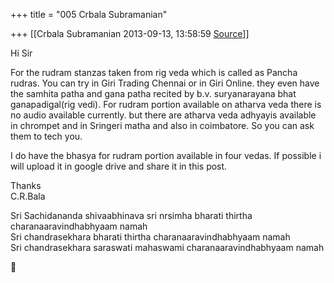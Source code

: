 +++
title = "005 Crbala Subramanian"

+++
[[Crbala Subramanian	2013-09-13, 13:58:59 [Source](https://groups.google.com/g/samskrita/c/AV2Ij-IGBbU)]]



Hi Sir  
  
For the rudram stanzas taken from rig veda which is called as Pancha rudras. You can try in Giri Trading Chennai or in Giri Online. they even have the samhita patha and gana patha recited by b.v. suryanarayana bhat ganapadigal(rig vedi). For rudram portion available on atharva veda there is no audio available currently. but there are atharva veda adhyayis available in chrompet and in Sringeri matha and also in coimbatore. So you can ask them to tech you.  
  
  
I do have the bhasya for rudram portion available in four vedas. If possible i will upload it in google drive and share it in this post.  
  
Thanks  
C.R.Bala  
  
Sri Sachidananda shivaabhinava sri nrsimha bharati thirtha charanaaravindhabhyaam namah  
Sri chandrasekhara bharati thirtha charanaaravindhabhyaam namah  
Sri chandrasekhara saraswati mahaswami charanaaravindhabhyaam namah




